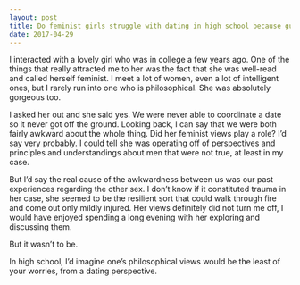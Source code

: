 ```yaml
---
layout: post
title: Do feminist girls struggle with dating in high school because guys find them less attractive due to their ideology?
date: 2017-04-29
---
```


<p>I interacted with a lovely girl who was in college a few years ago. One of the things that really attracted me to her was the fact that she was well-read and called herself feminist. I meet a lot of women, even a lot of intelligent ones, but I rarely run into one who is philosophical. She was absolutely gorgeous too.</p><p>I asked her out and she said yes. We were never able to coordinate a date so it never got off the ground. Looking back, I can say that we were both fairly awkward about the whole thing. Did her feminist views play a role? I’d say very probably. I could tell she was operating off of perspectives and principles and understandings about men that were not true, at least in my case.</p><p>But I’d say the real cause of the awkwardness between us was our past experiences regarding the other sex. I don’t know if it constituted trauma in her case, she seemed to be the resilient sort that could walk through fire and come out only mildly injured. Her views definitely did not turn me off, I would have enjoyed spending a long evening with her exploring and discussing them.</p><p>But it wasn’t to be.</p><p>In high school, I’d imagine one’s philosophical views would be the least of your worries, from a dating perspective.</p>
